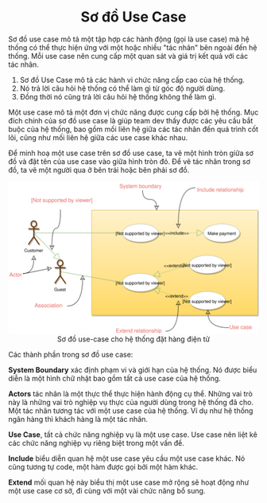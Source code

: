 <h1 align="center">Sơ đồ Use Case</h1>

Sơ đồ use case mô tả một tập hợp các hành động (gọi là use case) mà hệ thống có thể thực hiện ứng với một hoặc nhiều "tác nhân" bên ngoài đến hệ thống. Mỗi use case nên cung cấp một quan sát và giá trị kết quả với các tác nhân.

1. Sơ đồ Use Case mô tả các hành vi chức năng cấp cao của hệ thống.
2. Nó trả lời câu hỏi hệ thống có thể làm gì từ góc độ người dùng.
3. Đồng thời nó cũng trả lời câu hỏi hệ thống không thể làm gì.

Một use case mô tả một đơn vị chức năng được cung cấp bởi hệ thống. Mục đích chính của sơ đồ use case là giúp team dev thấy được các yêu cầu bắt buộc của hệ thống, bao gồm mối liên hệ giữa các tác nhân đến quá trình cốt lõi, cũng như mối liên hệ giữa các use case khác nhau.

Để minh hoạ một use case trên sơ đồ use case, ta vẽ một hình tròn giữa sơ đồ và đặt tên của use case vào giữa hình tròn đó. Để vẽ tác nhân trong sơ đồ, ta vẽ một người qua ở bên trái hoặc bên phải sơ đồ.

<p align="center">
    <img src="../assets/use-case-diagram.svg" alt="UML">
    <br />
    Sơ đồ use-case cho hệ thống đặt hàng điện tử
</p>

Các thành phần trong sơ đồ use case:

**System Boundary** xác định phạm vi và giới hạn của hệ thống. Nó được biểu diễn là một hình chữ nhật bao gồm tất cả use case của hệ thống.

**Actors** tác nhân là một thực thể thực hiện hành động cụ thể. Những vai trò này là những vai trò nghiệp vụ thực của người dùng trong hệ thống đã cho. Một tác nhân tương tác với một use case của hệ thống. Ví dụ như hệ thống ngân hàng thì khách hàng là một tác nhân.

**Use Case**, tất cả chức năng nghiệp vụ là một use case. Use case nên liệt kê các chức năng nghiệp vụ riêng biệt trong một vấn đề.

**Include** biểu diễn quan hệ một use case yêu cầu một use case khác. Nó cũng tương tự code, một hàm được gọi bởi một hàm khác.

**Extend** mối quan hệ này biểu thị một use case mở rộng sẽ hoạt động như một use case cơ sở, đi cùng với một vài chức năng bổ sung.